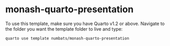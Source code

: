 # monash-quarto-presentation

To use this template, make sure you have Quarto v1.2 or above. Navigate to the folder you want the template folder to live and type:

```bash
quarto use template numbats/monash-quarto-presentation
```

